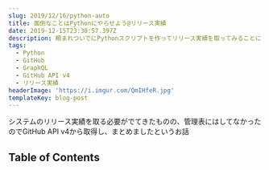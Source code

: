 ```yaml
---
slug: 2019/12/16/python-auto
title: 面倒なことはPythonにやらせよう@リリース実績
date: 2019-12-15T23:30:57.397Z
description: 頼まれついでにPythonスクリプトを作ってリリース実績を取ってみることにした話
tags:
  - Python
  - GitHub
  - GraphQL
  - GitHub API v4
  - リリース実績
headerImage: 'https://i.imgur.com/QmIHfeR.jpg'
templateKey: blog-post
---
```

システムのリリース実績を取る必要がでてきたものの、管理表にはしてなかったのでGitHub API v4から取得し、まとめましたというお話

## Table of Contents

```toc

```
